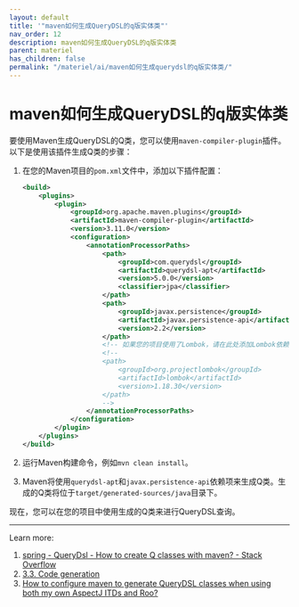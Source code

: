 ```yaml
---
layout: default
title: '"maven如何生成QueryDSL的q版实体类"'
nav_order: 12
description: maven如何生成QueryDSL的q版实体类
parent: materiel
has_children: false
permalink: "/materiel/ai/maven如何生成querydsl的q版实体类/"
---
```


# maven如何生成QueryDSL的q版实体类

要使用Maven生成QueryDSL的Q类，您可以使用`maven-compiler-plugin`插件。以下是使用该插件生成Q类的步骤：

1. 在您的Maven项目的`pom.xml`文件中，添加以下插件配置：

    ```xml
    <build>
        <plugins>
            <plugin>
                <groupId>org.apache.maven.plugins</groupId>
                <artifactId>maven-compiler-plugin</artifactId>
                <version>3.11.0</version>
                <configuration>
                    <annotationProcessorPaths>
                        <path>
                            <groupId>com.querydsl</groupId>
                            <artifactId>querydsl-apt</artifactId>
                            <version>5.0.0</version>
                            <classifier>jpa</classifier>
                        </path>
                        <path>
                            <groupId>javax.persistence</groupId>
                            <artifactId>javax.persistence-api</artifactId>
                            <version>2.2</version>
                        </path>
                        <!-- 如果您的项目使用了Lombok，请在此处添加Lombok依赖 -->
                        <!--
                        <path>
                            <groupId>org.projectlombok</groupId>
                            <artifactId>lombok</artifactId>
                            <version>1.18.30</version>
                        </path>
                        -->
                    </annotationProcessorPaths>
                </configuration>
            </plugin>
        </plugins>
    </build>
    ```

2. 运行Maven构建命令，例如`mvn clean install`。

3. Maven将使用`querydsl-apt`和`javax.persistence-api`依赖项来生成Q类。生成的Q类将位于`target/generated-sources/java`目录下。

现在，您可以在您的项目中使用生成的Q类来进行QueryDSL查询。

---
Learn more:

1. [spring - QueryDsl - How to create Q classes with maven? - Stack Overflow](https://stackoverflow.com/questions/24889990/querydsl-how-to-create-q-classes-with-maven)
2. [3.3. Code generation](http://querydsl.com/static/querydsl/3.2.0/reference/html/ch03s03.html)
3. [How to configure maven to generate QueryDSL classes when using both my own AspectJ ITDs and Roo?](https://groups.google.com/g/querydsl/c/NEiQzP4m1xA)
